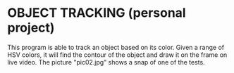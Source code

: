 # OBJECT TRACKING (personal project)

This program is able to track an object based on its color. Given a range of HSV colors, it will find the contour of the object and draw it on the frame on live video. The picture "pic02.jpg" shows a snap of one of the tests.
